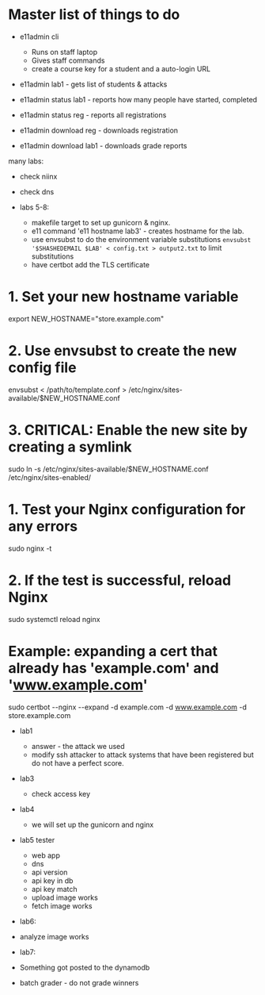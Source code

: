Master list of things to do
===========================
- e11admin cli
  - Runs on staff laptop
  - Gives staff commands
  - create a course key for a student and a auto-login URL

- e11admin lab1 - gets list of students & attacks
- e11admin status lab1 - reports how many people have started, completed
- e11admin status reg - reports all registrations
- e11admin download reg - downloads registration
- e11admin download lab1 - downloads grade reports


many labs:
 - check niinx
 - check dns

- labs 5-8:
  - makefile target to set up gunicorn & nginx.
  - e11 command 'e11 hostname lab3' - creates hostname for the lab.
  - use envsubst to do the environment variable substitutions
     `envsubst '$SHASHEDEMAIL $LAB' < config.txt > output2.txt` to limit substitutions
  - have certbot add the TLS certificate
# 1. Set your new hostname variable
export NEW_HOSTNAME="store.example.com"

# 2. Use envsubst to create the new config file
envsubst < /path/to/template.conf > /etc/nginx/sites-available/$NEW_HOSTNAME.conf

# 3. CRITICAL: Enable the new site by creating a symlink
sudo ln -s /etc/nginx/sites-available/$NEW_HOSTNAME.conf /etc/nginx/sites-enabled/

# 1. Test your Nginx configuration for any errors
sudo nginx -t

# 2. If the test is successful, reload Nginx
sudo systemctl reload nginx

# Example: expanding a cert that already has 'example.com' and 'www.example.com'
sudo certbot --nginx --expand -d example.com -d www.example.com -d store.example.com

- lab1
  - answer - the attack we used
  - modify ssh attacker to attack systems that have been registered but do not have a perfect score.


- lab3
  - check access key

- lab4
  - we will set up the gunicorn and nginx

- lab5 tester
  - web app
  - dns
  - api version
  - api key in db
  - api key match
  - upload image works
  - fetch image works

- lab6:
 - analyze image works

- lab7:
 - Something got posted to the dynamodb


- batch grader - do not grade winners
